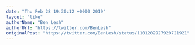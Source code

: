 ```yaml
---
date: "Thu Feb 28 19:30:12 +0000 2019"
layout: "like"
authorName: "Ben Lesh"
authorUrl: "https://twitter.com/BenLesh"
originalPost: "https://twitter.com/BenLesh/status/1101202927920721921"
---
```

